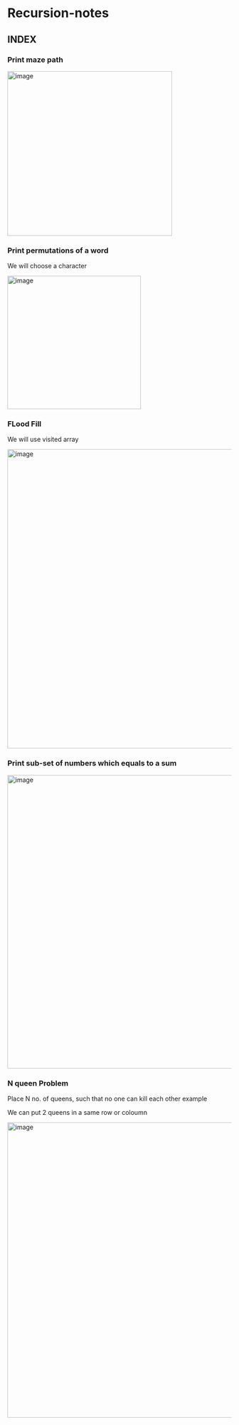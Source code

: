 # Recursion-notes

## INDEX



### Print maze path 

<img width="370" alt="image" src="https://user-images.githubusercontent.com/65300791/156876522-881ff4a6-e020-4e2b-ab27-4b58e5812873.png">

### Print permutations of a word 

We will choose a character 

<img width="300" alt="image" src="https://user-images.githubusercontent.com/65300791/156877382-33f10b5e-eace-4312-9403-e208c1dedd1e.png">

### FLood Fill

We will use visited array 

<img width="673" alt="image" src="https://user-images.githubusercontent.com/65300791/156879639-0ca93959-322d-4ee5-927a-8a94e787c2f8.png">

### Print sub-set of numbers which equals to a sum 

<img width="660" alt="image" src="https://user-images.githubusercontent.com/65300791/156880328-93f3ca83-3ca4-458e-bbcc-a814a9b2bd18.png">

### N queen Problem 

Place N no. of queens, such that no one can kill each other
example 

We can put 2 queens in a same row or coloumn
>>

<img width="664" alt="image" src="https://user-images.githubusercontent.com/65300791/156880405-746c0880-39d7-4a09-b1ae-f889fb94e918.png">




